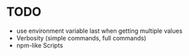 # TODO

* use environment variable last when getting multiple values
* Verbosity (simple commands, full commands)
* npm-like Scripts

